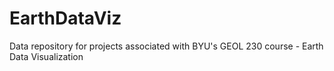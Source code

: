 # EarthDataViz
Data repository for projects associated with BYU's GEOL 230 course - Earth Data Visualization
